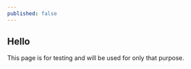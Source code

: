 ```yaml
---
published: false
---
```

## Hello

This page is for testing and will be used for only that purpose. 
